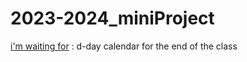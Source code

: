 # 2023-2024_miniProject

<a href="https://devcharlotte.github.io/2023-2024_miniProject/2023_imwaitingfor/">i'm waiting for</a> : d-day calendar for the end of the class
